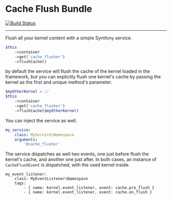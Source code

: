 # Cache Flush Bundle

[![Build Status](https://travis-ci.org/mmoreram/CacheFlushBundle.png?branch=master)](https://travis-ci.org/mmoreram/CacheFlushBundle)

-----

Flush all your kernel content with a simple Symfony service.

``` php
$this
    ->container
    ->get('cache_flusher')
    ->flushCache()
```

by default the service will flush the cache of the kernel loaded in the
framework, but you can explicitly flush one kernel's cache by passing the kernel
as the first and unique method's parameter.

``` php
$myOtherKernel = //
$this
    ->container
    ->get('cache_flusher')
    ->flushCache($myOtherKernel)
```

You can inject the service as well.

``` yaml
my_service:
    class: MyService\Namespace
    arguments:
        '@cache_flusher'
```

The service dispatches as well two events, one just before flush the kernel's
cache, and another one just after. In both cases, an instance of 
`CacheFlushEvent` is dispatched, with the used kernel inside.

```
my_event_listener:
    class: MyEventListener\Namespace
    tags:
        - { name: kernel.event_listener, event: cache.pre_flush }
        - { name: kernel.event_listener, event: cache.on_flush }
```